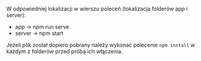 W odpowiedniej lokalizacji w wierszu poleceń (lokalizacja folderów app i server):

* app -> npm run serve
* server -> npm start

Jeżeli plik został dopiero pobrany należy wykonać polecenie
```npm install```
w każdym z folderów przed próbą ich włączenia.